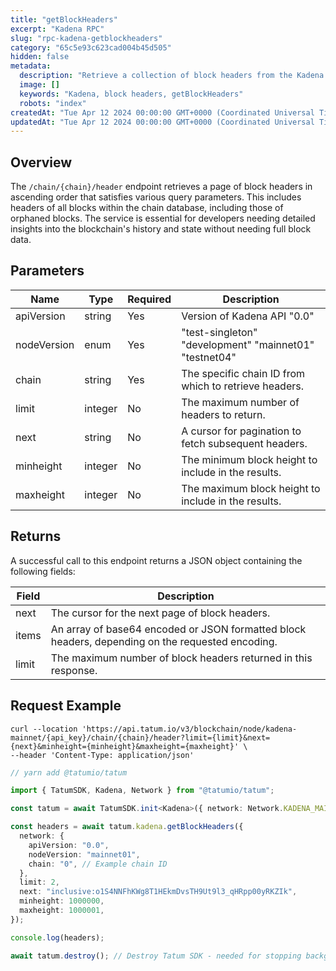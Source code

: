 ```yaml
---
title: "getBlockHeaders"
excerpt: "Kadena RPC"
slug: "rpc-kadena-getblockheaders"
category: "65c5e93c623cad004b45d505"
hidden: false
metadata:
  description: "Retrieve a collection of block headers from the Kadena blockchain."
  image: []
  keywords: "Kadena, block headers, getBlockHeaders"
  robots: "index"
createdAt: "Tue Apr 12 2024 00:00:00 GMT+0000 (Coordinated Universal Time)"
updatedAt: "Tue Apr 12 2024 00:00:00 GMT+0000 (Coordinated Universal Time)"
---
```


## Overview

The `/chain/{chain}/header` endpoint retrieves a page of block headers in ascending order that satisfies various query parameters. This includes headers of all blocks within the chain database, including those of orphaned blocks. The service is essential for developers needing detailed insights into the blockchain's history and state without needing full block data.

## Parameters

| Name        | Type    | Required | Description                                            |
| ----------- | ------- | -------- | ------------------------------------------------------ |
| apiVersion  | string  | Yes      | Version of Kadena API "0.0"                            |
| nodeVersion | enum    | Yes      | "test-singleton" "development" "mainnet01" "testnet04" |
| chain       | string  | Yes      | The specific chain ID from which to retrieve headers.  |
| limit       | integer | No       | The maximum number of headers to return.               |
| next        | string  | No       | A cursor for pagination to fetch subsequent headers.   |
| minheight   | integer | No       | The minimum block height to include in the results.    |
| maxheight   | integer | No       | The maximum block height to include in the results.    |

## Returns

A successful call to this endpoint returns a JSON object containing the following fields:

| Field | Description                                                                                      |
| ----- | ------------------------------------------------------------------------------------------------ |
| next  | The cursor for the next page of block headers.                                                   |
| items | An array of base64 encoded or JSON formatted block headers, depending on the requested encoding. |
| limit | The maximum number of block headers returned in this response.                                   |

## Request Example

```curl
curl --location 'https://api.tatum.io/v3/blockchain/node/kadena-mainnet/{api_key}/chain/{chain}/header?limit={limit}&next={next}&minheight={minheight}&maxheight={maxheight}' \
--header 'Content-Type: application/json'
```

```typescript
// yarn add @tatumio/tatum

import { TatumSDK, Kadena, Network } from "@tatumio/tatum";

const tatum = await TatumSDK.init<Kadena>({ network: Network.KADENA_MAINNET });

const headers = await tatum.kadena.getBlockHeaders({
  network: {
    apiVersion: "0.0",
    nodeVersion: "mainnet01",
    chain: "0", // Example chain ID
  },
  limit: 2,
  next: "inclusive:o1S4NNFhKWg8T1HEkmDvsTH9Ut9l3_qHRpp00yRKZIk",
  minheight: 1000000,
  maxheight: 1000001,
});

console.log(headers);

await tatum.destroy(); // Destroy Tatum SDK - needed for stopping background jobs
```
